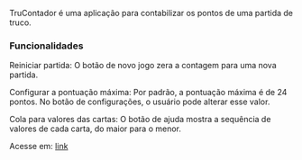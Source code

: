 TruContador é uma aplicação para contabilizar os pontos de uma partida de truco.

### Funcionalidades

Reiniciar partida:
O botão de novo jogo zera a contagem para uma nova partida.

Configurar a pontuação máxima:
Por padrão, a pontuação máxima é de 24 pontos. No botão de configurações, o usuário pode alterar esse valor.

Cola para valores das cartas:
O botão de ajuda mostra a sequência de valores de cada carta, do maior para o menor.

Acesse em: [link](https://exemplo.com/)